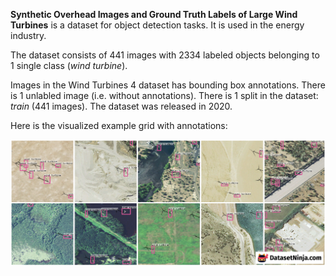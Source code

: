 **Synthetic Overhead Images and Ground Truth Labels of Large Wind Turbines** is a dataset for object detection tasks. It is used in the energy industry.

The dataset consists of 441 images with 2334 labeled objects belonging to 1 single class (*wind turbine*).

Images in the Wind Turbines 4 dataset has bounding box annotations. There is 1 unlabled image (i.e. without annotations). There is 1 split in the dataset: *train* (441 images). The dataset was released in 2020.

Here is the visualized example grid with annotations:

<img src="https://github.com/dataset-ninja/synthetic-overhead-images-and-ground-truth-Labels-of-large-wind-turbines/raw/main/visualizations/horizontal_grid.png">
